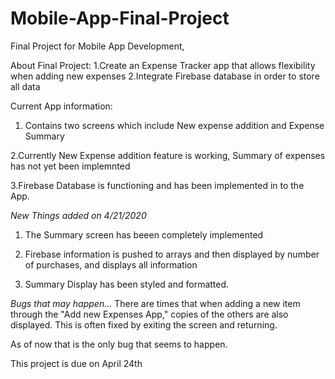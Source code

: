 # Mobile-App-Final-Project
Final Project for Mobile App Development,

About Final Project:
  1.Create an Expense Tracker app that allows flexibility when adding new expenses
  2.Integrate Firebase database in order to store all data
 
 Current App information:
  1. Contains two screens which include New expense addition and Expense Summary
  
  2.Currently New Expense addition feature is working, Summary of expenses has not yet been implemnted
  
  3.Firebase Database is functioning and has been implemented in to the App.
  
  *New Things added on 4/21/2020*
  1. The Summary screen has beeen completely implemented
  
  2. Firebase information is pushed to arrays and then displayed by number of purchases, and displays all information
  
  3. Summary Display has been styled and formatted.
  
  
  *Bugs that may happen...*
    There are times that when adding a new item through the "Add new Expenses App," copies of the others are also displayed. This is often fixed by exiting the screen and returning.
  
  As of now that is the only bug that seems to happen.
  
  This project is due on April 24th
